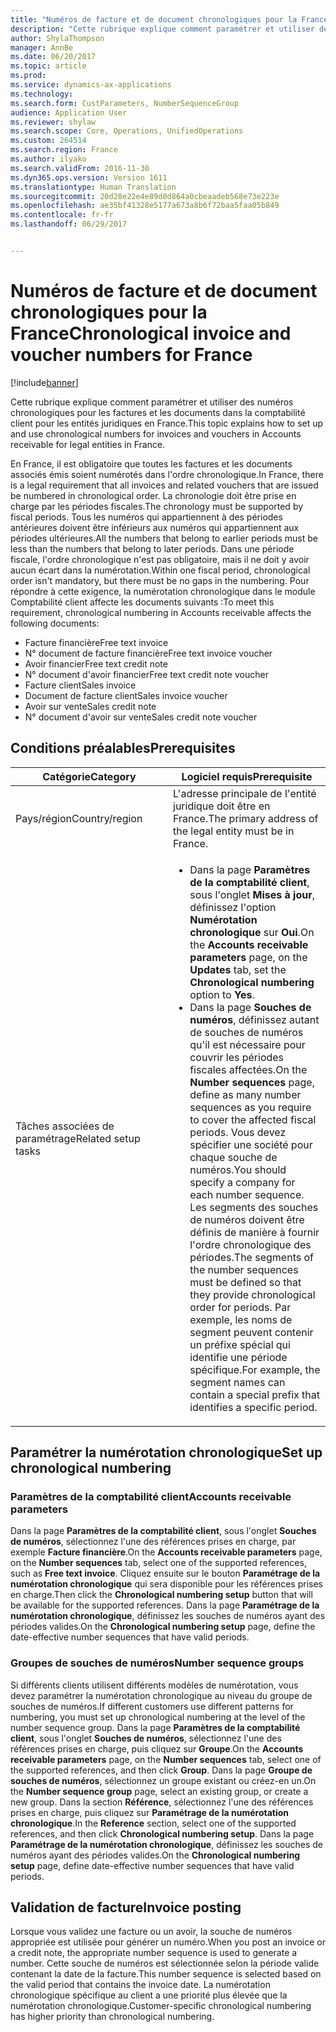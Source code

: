 ```yaml
---
title: "Numéros de facture et de document chronologiques pour la France"
description: "Cette rubrique explique comment paramétrer et utiliser des numéros chronologiques pour les factures et les documents dans la comptabilité client pour les entités juridiques en France."
author: ShylaThompson
manager: AnnBe
ms.date: 06/20/2017
ms.topic: article
ms.prod: 
ms.service: dynamics-ax-applications
ms.technology: 
ms.search.form: CustParameters, NumberSequenceGroup
audience: Application User
ms.reviewer: shylaw
ms.search.scope: Core, Operations, UnifiedOperations
ms.custom: 264514
ms.search.region: France
ms.author: ilyako
ms.search.validFrom: 2016-11-30
ms.dyn365.ops.version: Version 1611
ms.translationtype: Human Translation
ms.sourcegitcommit: 20d28e22e4e89d0d864a0cbeaadeb568e73e223e
ms.openlocfilehash: ae35bf41328e5177a673a8b6f72baa5faa05b849
ms.contentlocale: fr-fr
ms.lasthandoff: 06/29/2017


---
```


# <a name="chronological-invoice-and-voucher-numbers-for-france"></a><span data-ttu-id="226b3-103">Numéros de facture et de document chronologiques pour la France</span><span class="sxs-lookup"><span data-stu-id="226b3-103">Chronological invoice and voucher numbers for France</span></span>

[!include[banner](../includes/banner.md)]


<span data-ttu-id="226b3-104">Cette rubrique explique comment paramétrer et utiliser des numéros chronologiques pour les factures et les documents dans la comptabilité client pour les entités juridiques en France.</span><span class="sxs-lookup"><span data-stu-id="226b3-104">This topic explains how to set up and use chronological numbers for invoices and vouchers in Accounts receivable for legal entities in France.</span></span>  

<span data-ttu-id="226b3-105">En France, il est obligatoire que toutes les factures et les documents associés émis soient numérotés dans l'ordre chronologique.</span><span class="sxs-lookup"><span data-stu-id="226b3-105">In France, there is a legal requirement that all invoices and related vouchers that are issued be numbered in chronological order.</span></span> <span data-ttu-id="226b3-106">La chronologie doit être prise en charge par les périodes fiscales.</span><span class="sxs-lookup"><span data-stu-id="226b3-106">The chronology must be supported by fiscal periods.</span></span> <span data-ttu-id="226b3-107">Tous les numéros qui appartiennent à des périodes antérieures doivent être inférieurs aux numéros qui appartiennent aux périodes ultérieures.</span><span class="sxs-lookup"><span data-stu-id="226b3-107">All the numbers that belong to earlier periods must be less than the numbers that belong to later periods.</span></span> <span data-ttu-id="226b3-108">Dans une période fiscale, l'ordre chronologique n'est pas obligatoire, mais il ne doit y avoir aucun écart dans la numérotation.</span><span class="sxs-lookup"><span data-stu-id="226b3-108">Within one fiscal period, chronological order isn't mandatory, but there must be no gaps in the numbering.</span></span> <span data-ttu-id="226b3-109">Pour répondre à cette exigence, la numérotation chronologique dans le module Comptabilité client affecte les documents suivants :</span><span class="sxs-lookup"><span data-stu-id="226b3-109">To meet this requirement, chronological numbering in Accounts receivable affects the following documents:</span></span>

-   <span data-ttu-id="226b3-110">Facture financière</span><span class="sxs-lookup"><span data-stu-id="226b3-110">Free text invoice</span></span>
-   <span data-ttu-id="226b3-111">N° document de facture financière</span><span class="sxs-lookup"><span data-stu-id="226b3-111">Free text invoice voucher</span></span>
-   <span data-ttu-id="226b3-112">Avoir financier</span><span class="sxs-lookup"><span data-stu-id="226b3-112">Free text credit note</span></span>
-   <span data-ttu-id="226b3-113">N° document d'avoir financier</span><span class="sxs-lookup"><span data-stu-id="226b3-113">Free text credit note voucher</span></span>
-   <span data-ttu-id="226b3-114">Facture client</span><span class="sxs-lookup"><span data-stu-id="226b3-114">Sales invoice</span></span>
-   <span data-ttu-id="226b3-115">Document de facture client</span><span class="sxs-lookup"><span data-stu-id="226b3-115">Sales invoice voucher</span></span>
-   <span data-ttu-id="226b3-116">Avoir sur vente</span><span class="sxs-lookup"><span data-stu-id="226b3-116">Sales credit note</span></span>
-   <span data-ttu-id="226b3-117">N° document d'avoir sur vente</span><span class="sxs-lookup"><span data-stu-id="226b3-117">Sales credit note voucher</span></span>

## <a name="prerequisites"></a><span data-ttu-id="226b3-118">Conditions préalables</span><span class="sxs-lookup"><span data-stu-id="226b3-118">Prerequisites</span></span>
<table>
<colgroup>
<col width="50%" />
<col width="50%" />
</colgroup>
<thead>
<tr class="header">
<th><span data-ttu-id="226b3-119">Catégorie</span><span class="sxs-lookup"><span data-stu-id="226b3-119">Category</span></span></th>
<th><span data-ttu-id="226b3-120">Logiciel requis</span><span class="sxs-lookup"><span data-stu-id="226b3-120">Prerequisite</span></span></th>
</tr>
</thead>
<tbody>
<tr class="odd">
<td><span data-ttu-id="226b3-121">Pays/région</span><span class="sxs-lookup"><span data-stu-id="226b3-121">Country/region</span></span></td>
<td><span data-ttu-id="226b3-122">L'adresse principale de l'entité juridique doit être en France.</span><span class="sxs-lookup"><span data-stu-id="226b3-122">The primary address of the legal entity must be in France.</span></span></td>
</tr>
<tr class="even">
<td><span data-ttu-id="226b3-123">Tâches associées de paramétrage</span><span class="sxs-lookup"><span data-stu-id="226b3-123">Related setup tasks</span></span></td>
<td><ul>
<li><span data-ttu-id="226b3-124">Dans la page <strong>Paramètres de la comptabilité client</strong>, sous l'onglet <strong>Mises à jour</strong>, définissez l'option <strong>Numérotation chronologique</strong> sur <strong>Oui</strong>.</span><span class="sxs-lookup"><span data-stu-id="226b3-124">On the <strong>Accounts receivable parameters</strong> page, on the <strong>Updates</strong> tab, set the <strong>Chronological numbering</strong> option to <strong>Yes</strong>.</span></span></li>
<li><span data-ttu-id="226b3-125">Dans la page <strong>Souches de numéros</strong>, définissez autant de souches de numéros qu'il est nécessaire pour couvrir les périodes fiscales affectées.</span><span class="sxs-lookup"><span data-stu-id="226b3-125">On the <strong>Number sequences</strong> page, define as many number sequences as you require to cover the affected fiscal periods.</span></span> <span data-ttu-id="226b3-126">Vous devez spécifier une société pour chaque souche de numéros.</span><span class="sxs-lookup"><span data-stu-id="226b3-126">You should specify a company for each number sequence.</span></span> <span data-ttu-id="226b3-127">Les segments des souches de numéros doivent être définis de manière à fournir l'ordre chronologique des périodes.</span><span class="sxs-lookup"><span data-stu-id="226b3-127">The segments of the number sequences must be defined so that they provide chronological order for periods.</span></span> <span data-ttu-id="226b3-128">Par exemple, les noms de segment peuvent contenir un préfixe spécial qui identifie une période spécifique.</span><span class="sxs-lookup"><span data-stu-id="226b3-128">For example, the segment names can contain a special prefix that identifies a specific period.</span></span></li>
</ul></td>
</tr>
</tbody>
</table>

## <a name="set-up-chronological-numbering"></a><span data-ttu-id="226b3-129">Paramétrer la numérotation chronologique</span><span class="sxs-lookup"><span data-stu-id="226b3-129">Set up chronological numbering</span></span>
### <a name="accounts-receivable-parameters"></a><span data-ttu-id="226b3-130">Paramètres de la comptabilité client</span><span class="sxs-lookup"><span data-stu-id="226b3-130">Accounts receivable parameters</span></span>

<span data-ttu-id="226b3-131">Dans la page **Paramètres de la comptabilité client**, sous l'onglet **Souches de numéros**, sélectionnez l'une des références prises en charge, par exemple **Facture financière**.</span><span class="sxs-lookup"><span data-stu-id="226b3-131">On the **Accounts receivable parameters** page, on the **Number sequences** tab, select one of the supported references, such as **Free text invoice**.</span></span> <span data-ttu-id="226b3-132">Cliquez ensuite sur le bouton **Paramétrage de la numérotation chronologique** qui sera disponible pour les références prises en charge.</span><span class="sxs-lookup"><span data-stu-id="226b3-132">Then click the **Chronological numbering setup** button that will be available for the supported references.</span></span> <span data-ttu-id="226b3-133">Dans la page **Paramétrage de la numérotation chronologique**, définissez les souches de numéros ayant des périodes valides.</span><span class="sxs-lookup"><span data-stu-id="226b3-133">On the **Chronological numbering setup** page, define the date-effective number sequences that have valid periods.</span></span>

### <a name="number-sequence-groups"></a><span data-ttu-id="226b3-134">Groupes de souches de numéros</span><span class="sxs-lookup"><span data-stu-id="226b3-134">Number sequence groups</span></span>

<span data-ttu-id="226b3-135">Si différents clients utilisent différents modèles de numérotation, vous devez paramétrer la numérotation chronologique au niveau du groupe de souches de numéros.</span><span class="sxs-lookup"><span data-stu-id="226b3-135">If different customers use different patterns for numbering, you must set up chronological numbering at the level of the number sequence group.</span></span> <span data-ttu-id="226b3-136">Dans la page **Paramètres de la comptabilité client**, sous l'onglet **Souches de numéros**, sélectionnez l'une des références prises en charge, puis cliquez sur **Groupe**.</span><span class="sxs-lookup"><span data-stu-id="226b3-136">On the **Accounts receivable parameters** page, on the **Number sequences** tab, select one of the supported references, and then click **Group**.</span></span> <span data-ttu-id="226b3-137">Dans la page **Groupe de souches de numéros**, sélectionnez un groupe existant ou créez-en un.</span><span class="sxs-lookup"><span data-stu-id="226b3-137">On the **Number sequence group** page, select an existing group, or create a new group.</span></span> <span data-ttu-id="226b3-138">Dans la section **Référence**, sélectionnez l'une des références prises en charge, puis cliquez sur **Paramétrage de la numérotation chronologique**.</span><span class="sxs-lookup"><span data-stu-id="226b3-138">In the **Reference** section, select one of the supported references, and then click **Chronological numbering setup**.</span></span> <span data-ttu-id="226b3-139">Dans la page **Paramétrage de la numérotation chronologique**, définissez les souches de numéros ayant des périodes valides.</span><span class="sxs-lookup"><span data-stu-id="226b3-139">On the **Chronological numbering setup** page, define date-effective number sequences that have valid periods.</span></span>

## <a name="invoice-posting"></a><span data-ttu-id="226b3-140">Validation de facture</span><span class="sxs-lookup"><span data-stu-id="226b3-140">Invoice posting</span></span>
<span data-ttu-id="226b3-141">Lorsque vous validez une facture ou un avoir, la souche de numéros appropriée est utilisée pour générer un numéro.</span><span class="sxs-lookup"><span data-stu-id="226b3-141">When you post an invoice or a credit note, the appropriate number sequence is used to generate a number.</span></span> <span data-ttu-id="226b3-142">Cette souche de numéros est sélectionnée selon la période valide contenant la date de la facture.</span><span class="sxs-lookup"><span data-stu-id="226b3-142">This number sequence is selected based on the valid period that contains the invoice date.</span></span> <span data-ttu-id="226b3-143">La numérotation chronologique spécifique au client a une priorité plus élevée que la numérotation chronologique.</span><span class="sxs-lookup"><span data-stu-id="226b3-143">Customer-specific chronological numbering has higher priority than chronological numbering.</span></span>




